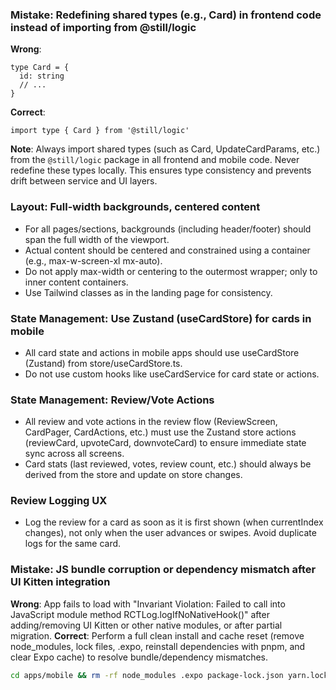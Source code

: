 ### Mistake: Redefining shared types (e.g., Card) in frontend code instead of importing from @still/logic
**Wrong**:
```
type Card = {
  id: string
  // ...
}
```
**Correct**:
```
import type { Card } from '@still/logic'
```
**Note**: Always import shared types (such as Card, UpdateCardParams, etc.) from the `@still/logic` package in all frontend and mobile code. Never redefine these types locally. This ensures type consistency and prevents drift between service and UI layers.

### Layout: Full-width backgrounds, centered content
- For all pages/sections, backgrounds (including header/footer) should span the full width of the viewport.
- Actual content should be centered and constrained using a container (e.g., max-w-screen-xl mx-auto).
- Do not apply max-width or centering to the outermost wrapper; only to inner content containers.
- Use Tailwind classes as in the landing page for consistency.

### State Management: Use Zustand (useCardStore) for cards in mobile
- All card state and actions in mobile apps should use useCardStore (Zustand) from store/useCardStore.ts.
- Do not use custom hooks like useCardService for card state or actions.

### State Management: Review/Vote Actions
- All review and vote actions in the review flow (ReviewScreen, CardPager, CardActions, etc.) must use the Zustand store actions (reviewCard, upvoteCard, downvoteCard) to ensure immediate state sync across all screens.
- Card stats (last reviewed, votes, review count, etc.) should always be derived from the store and update on store changes.

### Review Logging UX
- Log the review for a card as soon as it is first shown (when currentIndex changes), not only when the user advances or swipes. Avoid duplicate logs for the same card.

### Mistake: JS bundle corruption or dependency mismatch after UI Kitten integration
**Wrong**:
App fails to load with "Invariant Violation: Failed to call into JavaScript module method RCTLog.logIfNoNativeHook()" after adding/removing UI Kitten or other native modules, or after partial migration.
**Correct**:
Perform a full clean install and cache reset (remove node_modules, lock files, .expo, reinstall dependencies with pnpm, and clear Expo cache) to resolve bundle/dependency mismatches.
```bash
cd apps/mobile && rm -rf node_modules .expo package-lock.json yarn.lock pnpm-lock.yaml && pnpm install && cd ../.. && npx expo start -c
```